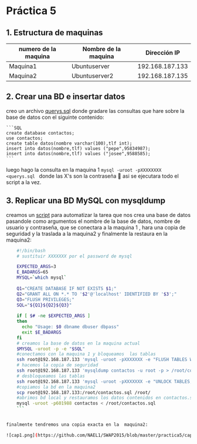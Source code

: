 # Práctica 5

## 1. Estructura de  maquinas

numero de la maquina|Nombre de la maquina | Dirección IP
-----------|------------ | -------------
Maquina1 | Ubuntuserver | 192.168.187.133
Maquina2 | Ubuntuserver2 | 192.168.187.135


## 2. Crear una BD e insertar datos

creo un archivo [querys.sql](https://github.com/NAEL1/SWAP2015/blob/master/practica5/querys.sql) donde gradare las consultas que hare sobre la base de datos con el siguinte contenido:

 	```SQL
	create database contactos;
	use contactos;
	create table datos(nombre varchar(100),tlf int);
	insert into datos(nombre,tlf) values ("pepe",95834987);
	insert into datos(nombre,tlf) values ("josee",9588585);
	```

luego hago la consulta en la maquina 1 `mysql -uroot -pXXXXXXXX <querys.sql ` donde las X's son la contraseña :eyes:
asi se ejecutara todo el script a la vez.

## 3. Replicar una BD MySQL con mysqldump

creamos un [script](https://github.com/NAEL1/SWAP2015/blob/master/practica5/sqlDump.sh) para automatizar la tarea  que nos crea una base de datos pasandole como argumentos el nombre de la base de datos, nombre de usuario y contraseña, que se conectara a la maquina 1 , hara una copia de seguridad y la traslada a la maquina2 y finalmente la restaura en la maquina2:


``` bash
	#!/bin/bash
	# sustituir XXXXXXX por el password de mysql

	EXPECTED_ARGS=3
	E_BADARGS=65
	MYSQL=`which mysql`
	 
	Q1="CREATE DATABASE IF NOT EXISTS $1;"
	Q2="GRANT ALL ON *.* TO '$2'@'localhost' IDENTIFIED BY '$3';"
	Q3="FLUSH PRIVILEGES;"
	SQL="${Q1}${Q2}${Q3}"
	 
	if [ $# -ne $EXPECTED_ARGS ]
	then
	  echo "Usage: $0 dbname dbuser dbpass"
	  exit $E_BADARGS
	fi
	# creamos la base de datos en la maquina actual
	$MYSQL -uroot -p -e "$SQL"
	#conectamos con la maquina 1 y bloqueamos  las tablas
	ssh root@192.168.187.133 'mysql -uroot -pXXXXXXX -e "FLUSH TABLES WITH READ LOCK;" '
	# hacemos la copia de seguridad 
	ssh root@192.168.187.133 'mysqldump contactos -u root -p > /root/contactos.sql'
	# desbloqueamos las tablas
	ssh root@192.168.187.133 'mysql -uroot -pXXXXXXX -e "UNLOCK TABLES;"'
	#copiamos la bd en la maquina2
	scp root@192.168.187.133:/root/contactos.sql /root/
	#abrimos bd local y restauramos los datos contenidos en contactos.sql
	mysql -uroot -p601988 contactos < /root/contactos.sql
	```


finalmente tendremos una copia exacta en la  maquina2:

![cap1.png](https://github.com/NAEL1/SWAP2015/blob/master/practica5/cap1.png)